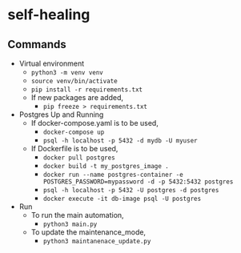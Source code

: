 # self-healing

## Commands

* Virtual environment
  * `python3 -m venv venv`
  * `source venv/bin/activate`
  * `pip install -r requirements.txt`
  * If new packages are added,
    * `pip freeze > requirements.txt`
* Postgres Up and Running
  * If docker-compose.yaml is to be used,
    * `docker-compose up`
    * `psql -h localhost -p 5432 -d mydb -U myuser`
  * If Dockerfile is to be used,
    * `docker pull postgres`
    * `docker build -t my_postgres_image .`
    * `docker run --name postgres-container -e POSTGRES_PASSWORD=mypassword -d -p 5432:5432 postgres`
    * `psql -h localhost -p 5432 -U postgres -d postgres`
    * `docker execute -it db-image psql -U postgres`
* Run
  * To run the main automation,
    * `python3 main.py`
  * To update the maintenance_mode,
    * `python3 maintanenace_update.py`